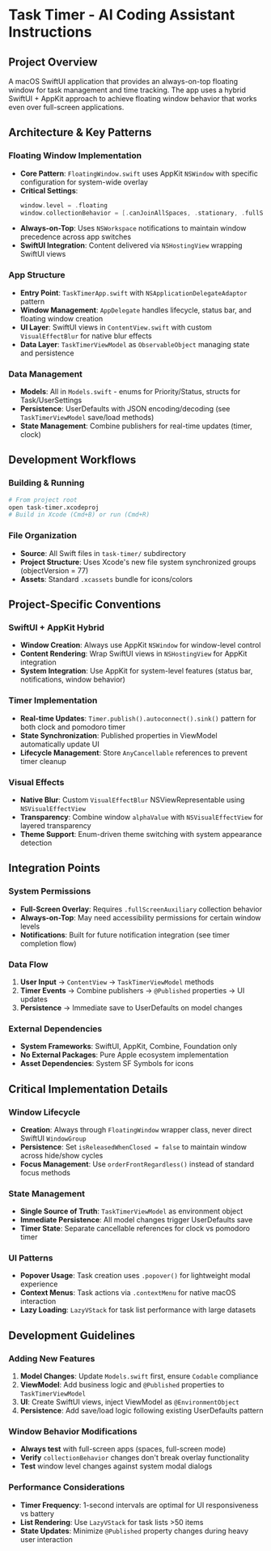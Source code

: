 # Task Timer - AI Coding Assistant Instructions

## Project Overview
A macOS SwiftUI application that provides an always-on-top floating window for task management and time tracking. The app uses a hybrid SwiftUI + AppKit approach to achieve floating window behavior that works even over full-screen applications.

## Architecture & Key Patterns

### Floating Window Implementation
- **Core Pattern**: `FloatingWindow.swift` uses AppKit `NSWindow` with specific configuration for system-wide overlay
- **Critical Settings**: 
  ```swift
  window.level = .floating
  window.collectionBehavior = [.canJoinAllSpaces, .stationary, .fullScreenAuxiliary]
  ```
- **Always-on-Top**: Uses `NSWorkspace` notifications to maintain window precedence across app switches
- **SwiftUI Integration**: Content delivered via `NSHostingView` wrapping SwiftUI views

### App Structure
- **Entry Point**: `TaskTimerApp.swift` with `NSApplicationDelegateAdaptor` pattern
- **Window Management**: `AppDelegate` handles lifecycle, status bar, and floating window creation
- **UI Layer**: SwiftUI views in `ContentView.swift` with custom `VisualEffectBlur` for native blur effects
- **Data Layer**: `TaskTimerViewModel` as `ObservableObject` managing state and persistence

### Data Management
- **Models**: All in `Models.swift` - enums for Priority/Status, structs for Task/UserSettings
- **Persistence**: UserDefaults with JSON encoding/decoding (see `TaskTimerViewModel` save/load methods)
- **State Management**: Combine publishers for real-time updates (timer, clock)

## Development Workflows

### Building & Running
```bash
# From project root
open task-timer.xcodeproj
# Build in Xcode (Cmd+B) or run (Cmd+R)
```

### File Organization
- **Source**: All Swift files in `task-timer/` subdirectory
- **Project Structure**: Uses Xcode's new file system synchronized groups (objectVersion = 77)
- **Assets**: Standard `.xcassets` bundle for icons/colors

## Project-Specific Conventions

### SwiftUI + AppKit Hybrid
- **Window Creation**: Always use AppKit `NSWindow` for window-level control
- **Content Rendering**: Wrap SwiftUI views in `NSHostingView` for AppKit integration
- **System Integration**: Use AppKit for system-level features (status bar, notifications, window behavior)

### Timer Implementation
- **Real-time Updates**: `Timer.publish().autoconnect().sink()` pattern for both clock and pomodoro timer
- **State Synchronization**: Published properties in ViewModel automatically update UI
- **Lifecycle Management**: Store `AnyCancellable` references to prevent timer cleanup

### Visual Effects
- **Native Blur**: Custom `VisualEffectBlur` NSViewRepresentable using `NSVisualEffectView`
- **Transparency**: Combine window `alphaValue` with `NSVisualEffectView` for layered transparency
- **Theme Support**: Enum-driven theme switching with system appearance detection

## Integration Points

### System Permissions
- **Full-Screen Overlay**: Requires `.fullScreenAuxiliary` collection behavior
- **Always-on-Top**: May need accessibility permissions for certain window levels
- **Notifications**: Built for future notification integration (see timer completion flow)

### Data Flow
1. **User Input** → `ContentView` → `TaskTimerViewModel` methods
2. **Timer Events** → Combine publishers → `@Published` properties → UI updates
3. **Persistence** → Immediate save to UserDefaults on model changes

### External Dependencies
- **System Frameworks**: SwiftUI, AppKit, Combine, Foundation only
- **No External Packages**: Pure Apple ecosystem implementation
- **Asset Dependencies**: System SF Symbols for icons

## Critical Implementation Details

### Window Lifecycle
- **Creation**: Always through `FloatingWindow` wrapper class, never direct SwiftUI `WindowGroup`
- **Persistence**: Set `isReleasedWhenClosed = false` to maintain window across hide/show cycles
- **Focus Management**: Use `orderFrontRegardless()` instead of standard focus methods

### State Management
- **Single Source of Truth**: `TaskTimerViewModel` as environment object
- **Immediate Persistence**: All model changes trigger UserDefaults save
- **Timer State**: Separate cancellable references for clock vs pomodoro timer

### UI Patterns
- **Popover Usage**: Task creation uses `.popover()` for lightweight modal experience
- **Context Menus**: Task actions via `.contextMenu` for native macOS interaction
- **Lazy Loading**: `LazyVStack` for task list performance with large datasets

## Development Guidelines

### Adding New Features
1. **Model Changes**: Update `Models.swift` first, ensure `Codable` compliance
2. **ViewModel**: Add business logic and `@Published` properties to `TaskTimerViewModel`
3. **UI**: Create SwiftUI views, inject ViewModel as `@EnvironmentObject`
4. **Persistence**: Add save/load logic following existing UserDefaults pattern

### Window Behavior Modifications
- **Always test** with full-screen apps (spaces, full-screen mode)
- **Verify** `collectionBehavior` changes don't break overlay functionality
- **Test** window level changes against system modal dialogs

### Performance Considerations
- **Timer Frequency**: 1-second intervals are optimal for UI responsiveness vs battery
- **List Rendering**: Use `LazyVStack` for task lists >50 items
- **State Updates**: Minimize `@Published` property changes during heavy user interaction